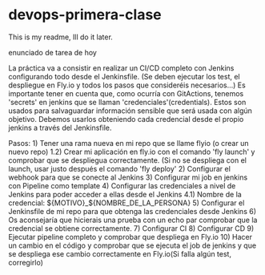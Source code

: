 # devops-primera-clase
This is my readme, Ill do it later. 

enunciado de tarea de hoy 

La práctica va a consistir en realizar un CI/CD completo con Jenkins configurando todo desde el Jenkinsfile. (Se deben ejecutar los test, el despliegue en Fly.io y todos los pasos que consideréis necesarios...)
Es importante tener en cuenta que, como ocurría con GitActions, tenemos 'secrets' en jenkins que se llaman 'credenciales'(credentials). Estos son usados para salvaguardar información sensible que será usada con algún objetivo. Debemos usarlos obteniendo cada credencial desde el propio jenkins a través del Jenkinsfile.
 
Pasos: 
    1) Tener una rama nueva en mi repo que se llame flyio (o crear un nuevo repo) 
        1.2) Crear mi aplicación en fly.io con el comando 'fly launch' y comprobar que se despliegua correctamente. (Si no se despliega con el launch, usar justo después el comando 'fly deploy'
    2) Configurar el webhook para que se conecte al Jenkins
    3) Configurar mi job en jenkins con Pipeline como template
    4) Configurar las credenciales a nivel de Jenkins para poder acceder a ellas desde el Jenkins
        4.1) Nombre de la credencial: ${MOTIVO}_${NOMBRE_DE_LA_PERSONA}
    5) Configurar el Jenkinsfile de mi repo para que obtenga las credenciales desde Jenkins
    6) Os aconsejaría que hicierais una prueba con un echo par comprobar que la credencial se obtiene correctamente. 
    7) Configurar CI
    8) Configurar CD
    9) Ejecutar pipeline completo y comprobar que despliega en Fly.io
    10) Hacer un cambio en el código y comprobar que se ejecuta el job de jenkins y que se despliega ese cambio correctamente en Fly.io(Si falla algún test, corregirlo)
